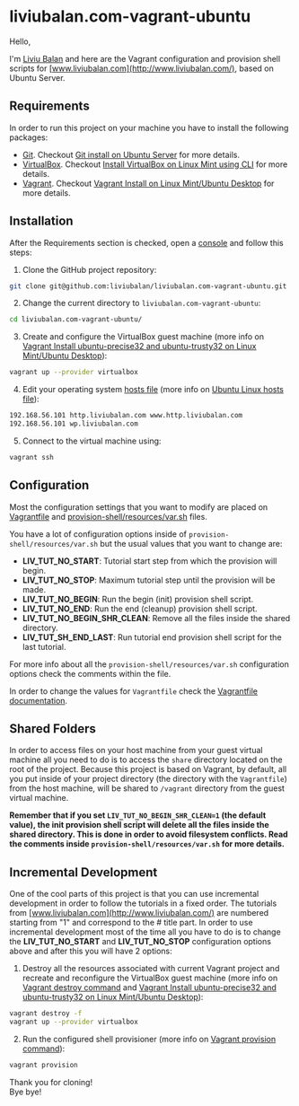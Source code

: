 # liviubalan.com-vagrant-ubuntu

Hello,

I'm [Liviu Balan](http://www.liviubalan.com/) and here are the Vagrant configuration and provision shell scripts for
[www.liviubalan.com](http://www.liviubalan.com/), based on Ubuntu Server.

## Requirements

In order to run this project on your machine you have to install the following packages:

* [Git](https://git-scm.com/). Checkout
[Git install on Ubuntu Server](http://www.liviubalan.com/git-install-on-ubuntu-server) for more details.
* [VirtualBox](https://www.virtualbox.org/). Checkout
[Install VirtualBox on Linux Mint using CLI](http://www.liviubalan.com/install-virtualbox-on-linux-mint-using-cli)
for more details.
* [Vagrant](https://www.vagrantup.com/). Checkout
[Vagrant Install on Linux Mint/Ubuntu Desktop](http://www.liviubalan.com/vagrant-install-on-linux-mintubuntu-desktop)
for more details.

## Installation

After the Requirements section is checked, open a [console](https://en.wikipedia.org/wiki/Command-line_interface) and
follow this steps:

1. Clone the GitHub project repository:

 ```bash
 git clone git@github.com:liviubalan/liviubalan.com-vagrant-ubuntu.git
 ```

2. Change the current directory to `liviubalan.com-vagrant-ubuntu`:

 ```bash
 cd liviubalan.com-vagrant-ubuntu/
 ```

3. Create and configure the VirtualBox guest machine (more info on
[Vagrant Install ubuntu-precise32 and ubuntu-trusty32 on Linux Mint/Ubuntu Desktop](http://www.liviubalan.com/vagrant-install-ubuntu-precise32-and-ubuntu-trusty32-on-linux-mintubuntu-desktop)):

 ```bash
 vagrant up --provider virtualbox
 ```

4. Edit your operating system [hosts file](https://en.wikipedia.org/wiki/Hosts_%28file%29) (more info on
[Ubuntu Linux hosts file](http://www.liviubalan.com/ubuntu-linux-hosts-file)):

 ```bash
 192.168.56.101 http.liviubalan.com www.http.liviubalan.com
 192.168.56.101 wp.liviubalan.com
 ```

5. Connect to the virtual machine using:

 ```bash
 vagrant ssh
 ```

## Configuration

Most the configuration settings that you want to modify are placed on
[Vagrantfile](https://github.com/liviubalan/liviubalan.com-vagrant-ubuntu/blob/master/Vagrantfile) and
[provision-shell/resources/var.sh](https://github.com/liviubalan/liviubalan.com-vagrant-ubuntu/blob/master/provision-shell/resources/var.sh)
files.

You have a lot of configuration options inside of `provision-shell/resources/var.sh` but the usual values that you
want to change are:

* **LIV_TUT_NO_START**: Tutorial start step from which the provision will begin.
* **LIV_TUT_NO_STOP**: Maximum tutorial step until the provision will be made.
* **LIV_TUT_NO_BEGIN**: Run the begin (init) provision shell script.
* **LIV_TUT_NO_END**: Run the end (cleanup) provision shell script.
* **LIV_TUT_NO_BEGIN_SHR_CLEAN**: Remove all the files inside the shared directory.
* **LIV_TUT_SH_END_LAST**: Run tutorial end provision shell script for the last tutorial.

For more info about all the `provision-shell/resources/var.sh` configuration options check the comments within the
file.

In order to change the values for `Vagrantfile` check the
[Vagrantfile documentation](https://www.vagrantup.com/docs/vagrantfile/).

## Shared Folders

In order to access files on your host machine from your guest virtual machine all you need to do is to access the
`share` directory located on the root of the project. Because this project is based on Vagrant, by default, all you
put inside of your project directory (the directory with the `Vagrantfile`) from the host machine, will be shared to
`/vagrant` directory from the guest virtual machine.

**Remember that if you set `LIV_TUT_NO_BEGIN_SHR_CLEAN=1` (the default value), the init provision shell script will
delete all the files inside the shared directory. This is done in order to avoid filesystem conflicts. Read the
comments inside `provision-shell/resources/var.sh` for more details.**

## Incremental Development

One of the cool parts of this project is that you can use incremental development in order to follow the tutorials in a
fixed order. The tutorials from [www.liviubalan.com](http://www.liviubalan.com/) are numbered starting from "1" and
correspond to the # title part. In order to use incremental development most of the time all you have to do is to
change the **LIV_TUT_NO_START** and **LIV_TUT_NO_STOP** configuration options above and after this you will have 2
options:

1. Destroy all the resources associated with current Vagrant project and recreate and reconfigure the VirtualBox guest
machine (more info on [Vagrant destroy command](http://www.liviubalan.com/vagrant-destroy-command) and
[Vagrant Install ubuntu-precise32 and ubuntu-trusty32 on Linux Mint/Ubuntu Desktop](http://www.liviubalan.com/vagrant-install-ubuntu-precise32-and-ubuntu-trusty32-on-linux-mintubuntu-desktop)):

 ```bash
 vagrant destroy -f
 vagrant up --provider virtualbox
 ```

2. Run the configured shell provisioner (more info on
[Vagrant provision command](http://www.liviubalan.com/vagrant-provision-command)):

 ```bash
 vagrant provision
 ```

Thank you for cloning!  
Bye bye!
